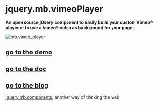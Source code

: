 # jquery.mb.vimeoPlayer

__An open source jQuery component to easily build your custom Vimeo® player or to use a Vimeo® video as background for your page.__

![mb.vimeo_player](http://pupunzi.com/mb.components/mb.vimeoPlayer/vimeoPlayer.jpg)

## [go to the demo](http://pupunzi.com/mb.components/mb.vimeo_player/demo/index.html)
## [go to the doc](https://github.com/pupunzi/jQuery.mb.vimeo_player/wiki/Documentation)
## [go to the blog](http://pupunzi.open-lab.com/mb-jquery-components/)


[jquery.mb.components](http://pupunzi.com/), another way of thinking the web
